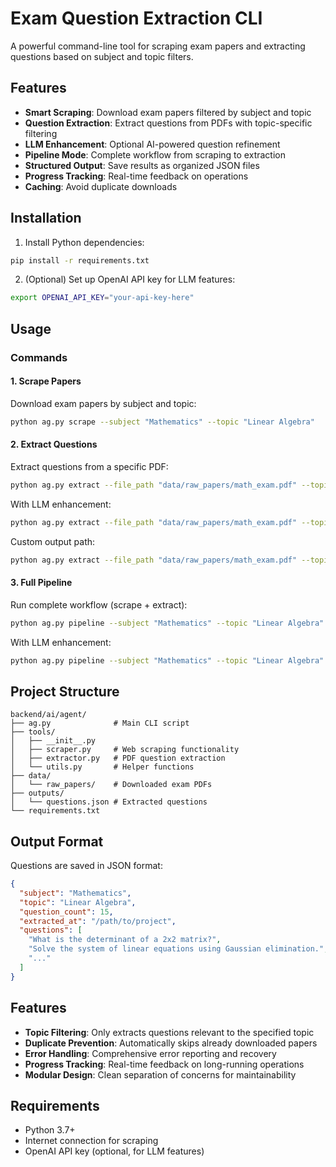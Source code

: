 # Exam Question Extraction CLI

A powerful command-line tool for scraping exam papers and extracting questions based on subject and topic filters.

## Features

- **Smart Scraping**: Download exam papers filtered by subject and topic
- **Question Extraction**: Extract questions from PDFs with topic-specific filtering
- **LLM Enhancement**: Optional AI-powered question refinement
- **Pipeline Mode**: Complete workflow from scraping to extraction
- **Structured Output**: Save results as organized JSON files
- **Progress Tracking**: Real-time feedback on operations
- **Caching**: Avoid duplicate downloads

## Installation

1. Install Python dependencies:
```bash
pip install -r requirements.txt
```

2. (Optional) Set up OpenAI API key for LLM features:
```bash
export OPENAI_API_KEY="your-api-key-here"
```

## Usage

### Commands

#### 1. Scrape Papers
Download exam papers by subject and topic:
```bash
python ag.py scrape --subject "Mathematics" --topic "Linear Algebra"
```

#### 2. Extract Questions
Extract questions from a specific PDF:
```bash
python ag.py extract --file_path "data/raw_papers/math_exam.pdf" --topic "Linear Algebra"
```

With LLM enhancement:
```bash
python ag.py extract --file_path "data/raw_papers/math_exam.pdf" --topic "Linear Algebra" --use_llm
```

Custom output path:
```bash
python ag.py extract --file_path "data/raw_papers/math_exam.pdf" --topic "Linear Algebra" --save_path "custom/output.json"
```

#### 3. Full Pipeline
Run complete workflow (scrape + extract):
```bash
python ag.py pipeline --subject "Mathematics" --topic "Linear Algebra"
```

With LLM enhancement:
```bash
python ag.py pipeline --subject "Mathematics" --topic "Linear Algebra" --use_llm
```

## Project Structure

```
backend/ai/agent/
├── ag.py              # Main CLI script
├── tools/
│   ├── __init__.py
│   ├── scraper.py     # Web scraping functionality
│   ├── extractor.py   # PDF question extraction
│   └── utils.py       # Helper functions
├── data/
│   └── raw_papers/    # Downloaded exam PDFs
├── outputs/
│   └── questions.json # Extracted questions
└── requirements.txt
```

## Output Format

Questions are saved in JSON format:

```json
{
  "subject": "Mathematics",
  "topic": "Linear Algebra",
  "question_count": 15,
  "extracted_at": "/path/to/project",
  "questions": [
    "What is the determinant of a 2x2 matrix?",
    "Solve the system of linear equations using Gaussian elimination.",
    "..."
  ]
}
```

## Features

- **Topic Filtering**: Only extracts questions relevant to the specified topic
- **Duplicate Prevention**: Automatically skips already downloaded papers
- **Error Handling**: Comprehensive error reporting and recovery
- **Progress Tracking**: Real-time feedback on long-running operations
- **Modular Design**: Clean separation of concerns for maintainability

## Requirements

- Python 3.7+
- Internet connection for scraping
- OpenAI API key (optional, for LLM features)